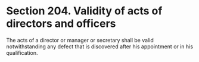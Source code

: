 # Section 204. Validity of acts of directors and officers

The acts of a director or manager or secretary shall be valid notwithstanding any defect that is discovered after his appointment or in his qualification.

